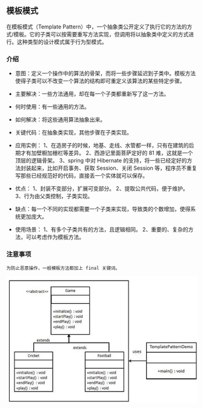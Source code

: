 ## 模板模式
在模板模式（Template Pattern）中，一个抽象类公开定义了执行它的方法的方式/模板。它的子类可以按需要重写方法实现，但调用将以抽象类中定义的方式进行。这种类型的设计模式属于行为型模式。

### 介绍
- 意图：定义一个操作中的算法的骨架，而将一些步骤延迟到子类中。模板方法使得子类可以不改变一个算法的结构即可重定义该算法的某些特定步骤。

- 主要解决：一些方法通用，却在每一个子类都重新写了这一方法。

- 何时使用：有一些通用的方法。

- 如何解决：将这些通用算法抽象出来。

- 关键代码：在抽象类实现，其他步骤在子类实现。

- 应用实例： 1、在造房子的时候，地基、走线、水管都一样，只有在建筑的后期才有加壁橱加栅栏等差异。 2、西游记里面菩萨定好的 81 难，这就是一个顶层的逻辑骨架。 3、spring 中对 Hibernate 的支持，将一些已经定好的方法封装起来，比如开启事务、获取 Session、关闭 Session 等，程序员不重复写那些已经规范好的代码，直接丢一个实体就可以保存。

- 优点： 1、封装不变部分，扩展可变部分。 2、提取公共代码，便于维护。 3、行为由父类控制，子类实现。

- 缺点：每一个不同的实现都需要一个子类来实现，导致类的个数增加，使得系统更加庞大。

- 使用场景： 1、有多个子类共有的方法，且逻辑相同。 2、重要的、复杂的方法，可以考虑作为模板方法。

### 注意事项
    为防止恶意操作，一般模板方法都加上 final 关键词。

![模板模式](../img/template_pattern_uml_diagram.jpg)